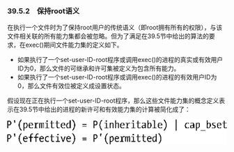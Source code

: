### 39.5.2　保持root语义

在执行一个文件时为了保持root用户的传统语义（即root拥有所有的权限），与该文件相关联的所有能力集都会被忽略。但为了满足在39.5节中给出的算法的要求，在exec()期间文件能力集的定义如下。

+ 如果执行了一个set-user-ID-root程序或调用exec()的进程的真实或有效用户ID为0，那么文件的可继承和许可集被定义为包含所有能力。
+ 如果执行了一个set-user-ID-root程序或调用exec()的进程的有效用户ID为0，那么文件有效位被定义成设置状态。

假设现在正在执行一个set-user-ID-root程序，那么这些文件能力集的概念定义表示在39.5节中给出的进程的新许可和有效能力集的计算被简化成了：



![986.png](../images/986.png)

